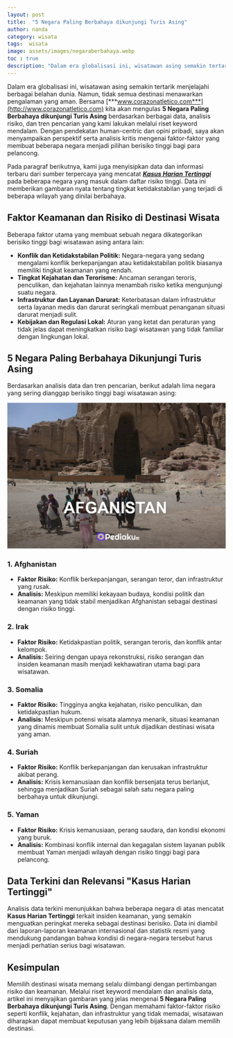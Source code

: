 ```yaml
---
layout: post
title:  "5 Negara Paling Berbahaya dikunjungi Turis Asing"
author: nanda
category: wisata
tags:  wisata
image: assets/images/negaraberbahaya.webp
toc : true
description: "Dalam era globalisasi ini, wisatawan asing semakin tertarik menjelajahi berbagai belahan dunia. Namun, tidak semua destinasi menawarkan pengalaman yang aman"
---
```


Dalam era globalisasi ini, wisatawan asing semakin tertarik menjelajahi berbagai belahan dunia. Namun, tidak semua destinasi menawarkan pengalaman yang aman. Bersama [***www.corazonatletico.com***](http://www.corazonatletico.com) kita akan mengulas **5 Negara Paling Berbahaya dikunjungi Turis Asing** berdasarkan berbagai data, analisis risiko, dan tren pencarian yang kami lakukan melalui riset keyword mendalam. Dengan pendekatan human-centric dan opini pribadi, saya akan menyampaikan perspektif serta analisis kritis mengenai faktor-faktor yang membuat beberapa negara menjadi pilihan berisiko tinggi bagi para pelancong.

Pada paragraf berikutnya, kami juga menyisipkan data dan informasi terbaru dari sumber terpercaya yang mencatat [***Kasus Harian Tertinggi***](http://www.corazonatletico.com/2020/06/17/indonesia-mencatat-kasus-harian-tertinggi-setelah-beralih-ke-new-normal/) pada beberapa negara yang masuk dalam daftar risiko tinggi. Data ini memberikan gambaran nyata tentang tingkat ketidakstabilan yang terjadi di beberapa wilayah yang dinilai berbahaya.
## Faktor Keamanan dan Risiko di Destinasi Wisata

Beberapa faktor utama yang membuat sebuah negara dikategorikan berisiko tinggi bagi wisatawan asing antara lain:
- **Konflik dan Ketidakstabilan Politik:** Negara-negara yang sedang mengalami konflik berkepanjangan atau ketidakstabilan politik biasanya memiliki tingkat keamanan yang rendah.
- **Tingkat Kejahatan dan Terorisme:** Ancaman serangan teroris, penculikan, dan kejahatan lainnya menambah risiko ketika mengunjungi suatu negara.
- **Infrastruktur dan Layanan Darurat:** Keterbatasan dalam infrastruktur serta layanan medis dan darurat seringkali membuat penanganan situasi darurat menjadi sulit.
- **Kebijakan dan Regulasi Lokal:** Aturan yang ketat dan peraturan yang tidak jelas dapat meningkatkan risiko bagi wisatawan yang tidak familiar dengan lingkungan lokal.

## 5 Negara Paling Berbahaya Dikunjungi Turis Asing

Berdasarkan analisis data dan tren pencarian, berikut adalah lima negara yang sering dianggap berisiko tinggi bagi wisatawan asing:

![afganistan](/assets/images/afganistan.webp)
### 1. Afghanistan
- **Faktor Risiko:** Konflik berkepanjangan, serangan teror, dan infrastruktur yang rusak.
- **Analisis:** Meskipun memiliki kekayaan budaya, kondisi politik dan keamanan yang tidak stabil menjadikan Afghanistan sebagai destinasi dengan risiko tinggi.

### 2. Irak
- **Faktor Risiko:** Ketidakpastian politik, serangan teroris, dan konflik antar kelompok.
- **Analisis:** Seiring dengan upaya rekonstruksi, risiko serangan dan insiden keamanan masih menjadi kekhawatiran utama bagi para wisatawan.

### 3. Somalia
- **Faktor Risiko:** Tingginya angka kejahatan, risiko penculikan, dan ketidakpastian hukum.
- **Analisis:** Meskipun potensi wisata alamnya menarik, situasi keamanan yang dinamis membuat Somalia sulit untuk dijadikan destinasi wisata yang aman.

### 4. Suriah
- **Faktor Risiko:** Konflik berkepanjangan dan kerusakan infrastruktur akibat perang.
- **Analisis:** Krisis kemanusiaan dan konflik bersenjata terus berlanjut, sehingga menjadikan Suriah sebagai salah satu negara paling berbahaya untuk dikunjungi.

### 5. Yaman
- **Faktor Risiko:** Krisis kemanusiaan, perang saudara, dan kondisi ekonomi yang buruk.
- **Analisis:** Kombinasi konflik internal dan kegagalan sistem layanan publik membuat Yaman menjadi wilayah dengan risiko tinggi bagi para pelancong.

## Data Terkini dan Relevansi "Kasus Harian Tertinggi"

Analisis data terkini menunjukkan bahwa beberapa negara di atas mencatat **Kasus Harian Tertinggi** terkait insiden keamanan, yang semakin menguatkan peringkat mereka sebagai destinasi berisiko. Data ini diambil dari laporan-laporan keamanan internasional dan statistik resmi yang mendukung pandangan bahwa kondisi di negara-negara tersebut harus menjadi perhatian serius bagi wisatawan.

## Kesimpulan

Memilih destinasi wisata memang selalu diimbangi dengan pertimbangan risiko dan keamanan. Melalui riset keyword mendalam dan analisis data, artikel ini menyajikan gambaran yang jelas mengenai **5 Negara Paling Berbahaya dikunjungi Turis Asing**. Dengan memahami faktor-faktor risiko seperti konflik, kejahatan, dan infrastruktur yang tidak memadai, wisatawan diharapkan dapat membuat keputusan yang lebih bijaksana dalam memilih destinasi.
